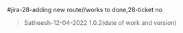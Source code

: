 #jira-28-adding new route//works to done,28-ticket no
>Satheesh-12-04-2022  1.0.2(date of work and version)
